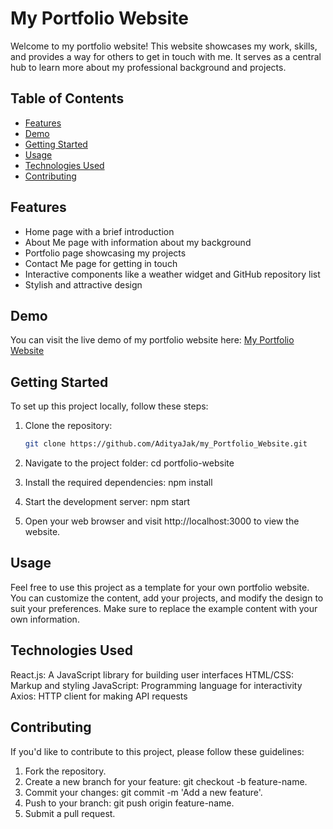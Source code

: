 # My Portfolio Website

Welcome to my portfolio website! This website showcases my work, skills, and provides a way for others to get in touch with me. It serves as a central hub to learn more about my professional background and projects.

## Table of Contents

- [Features](#features)
- [Demo](#demo)
- [Getting Started](#getting-started)
- [Usage](#usage)
- [Technologies Used](#technologies-used)
- [Contributing](#contributing)

## Features

- Home page with a brief introduction
- About Me page with information about my background
- Portfolio page showcasing my projects
- Contact Me page for getting in touch
- Interactive components like a weather widget and GitHub repository list
- Stylish and attractive design

## Demo

You can visit the live demo of my portfolio website here: [My Portfolio Website](https://www.example.com)

## Getting Started

To set up this project locally, follow these steps:

1. Clone the repository:

   ```bash
   git clone https://github.com/AdityaJak/my_Portfolio_Website.git
   
2. Navigate to the project folder:
   cd portfolio-website

3. Install the required dependencies:
   npm install

4. Start the development server:
   npm start

5. Open your web browser and visit http://localhost:3000 to view the website.

## Usage

Feel free to use this project as a template for your own portfolio website. You can customize the content, add your projects, and modify the design to suit your preferences. Make sure to replace the example content with your own information.

## Technologies Used

React.js: A JavaScript library for building user interfaces
HTML/CSS: Markup and styling
JavaScript: Programming language for interactivity
Axios: HTTP client for making API requests

## Contributing

If you'd like to contribute to this project, please follow these guidelines:

1. Fork the repository.
2. Create a new branch for your feature: git checkout -b feature-name.
3. Commit your changes: git commit -m 'Add a new feature'.
4. Push to your branch: git push origin feature-name.
5. Submit a pull request.
